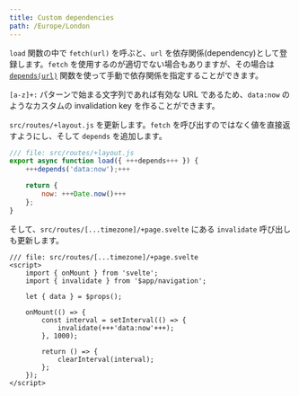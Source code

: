 ```yaml
---
title: Custom dependencies
path: /Europe/London
---
```


`load` 関数の中で `fetch(url)` を呼ぶと、`url` を依存関係(dependency)として登録します。`fetch` を使用するのが適切でない場合もありますが、その場合は [`depends(url)`](/docs/kit/load#Rerunning-load-functions-Manual-invalidation) 関数を使って手動で依存関係を指定することができます。

`[a-z]+:` パターンで始まる文字列であれば有効な URL であるため、`data:now` のようなカスタムの invalidation key を作ることができます。

`src/routes/+layout.js` を更新します。`fetch` を呼び出すのではなく値を直接返すようにし、そして `depends` を追加します。

```js
/// file: src/routes/+layout.js
export async function load({ +++depends+++ }) {
	+++depends('data:now');+++

	return {
		now: +++Date.now()+++
	};
}
```

そして、`src/routes/[...timezone]/+page.svelte` にある `invalidate` 呼び出しも更新します。

```svelte
/// file: src/routes/[...timezone]/+page.svelte
<script>
	import { onMount } from 'svelte';
	import { invalidate } from '$app/navigation';

	let { data } = $props();

	onMount(() => {
		const interval = setInterval(() => {
			invalidate(+++'data:now'+++);
		}, 1000);

		return () => {
			clearInterval(interval);
		};
	});
</script>
```
